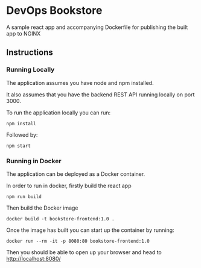 # DevOps Bookstore

A sample react app and accompanying Dockerfile for publishing the built app to NGINX


## Instructions

### Running Locally

The application assumes you have node and npm installed. 

It also assumes that you have the backend REST API running locally on port 3000.

To run the application locally you can run:

```
npm install
```

Followed by:

```
npm start
```

### Running in Docker

The application can be deployed as a Docker container.

In order to run in docker, firstly build the react app

```
npm run build
```

Then build the Docker image

```
docker build -t bookstore-frontend:1.0 .
```

Once the image has built you can start up the container by running:

```
docker run --rm -it -p 8080:80 bookstore-frontend:1.0
```

Then you should be able to open up your browser and head to [http://localhost:8080/](http://localhost:8080/)